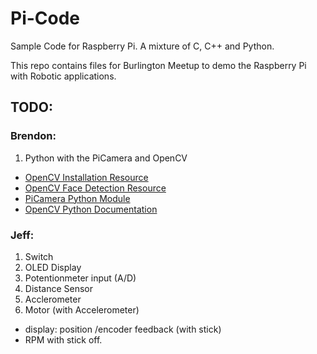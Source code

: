 # Pi-Code
Sample Code for Raspberry Pi. A mixture of C, C++ and Python.

This repo contains files for Burlington Meetup to demo the Raspberry Pi with Robotic applications.

## TODO:

### Brendon:
1. Python with the PiCamera and OpenCV
 * [OpenCV Installation Resource](http://www.pyimagesearch.com/2016/04/18/install-guide-raspberry-pi-3-raspbian-jessie-opencv-3/) 
 * [OpenCV Face Detection Resource](https://pythonprogramming.net/raspberry-pi-camera-opencv-face-detection-tutorial/) 
 * [PiCamera Python Module](http://picamera.readthedocs.io/en/release-1.13/)
 * [OpenCV Python Documentation](http://opencv-python-tutroals.readthedocs.io/en/latest/py_tutorials/py_ml/py_table_of_contents_ml/py_table_of_contents_ml.html)

### Jeff:
1. Switch
1. OLED Display
1. Potentionmeter input (A/D)
1. Distance Sensor
1. Acclerometer
1. Motor (with Accelerometer)
  * display: position /encoder feedback (with stick)
  * RPM with stick off.
